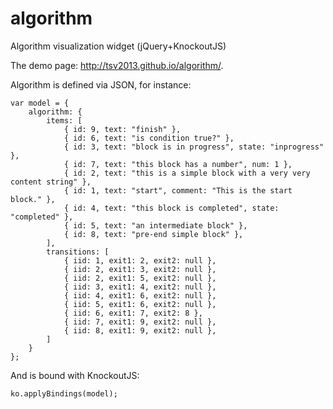 # algorithm
Algorithm visualization widget (jQuery+KnockoutJS)

The demo page: http://tsv2013.github.io/algorithm/.

Algorithm is defined via JSON, for instance:

    var model = {
        algorithm: {
            items: [
                { id: 9, text: "finish" },
                { id: 6, text: "is condition true?" },
                { id: 3, text: "block is in progress", state: "inprogress" },
                { id: 7, text: "this block has a number", num: 1 },
                { id: 2, text: "this is a simple block with a very very content string" },
                { id: 1, text: "start", comment: "This is the start block." },
                { id: 4, text: "this block is completed", state: "completed" },
                { id: 5, text: "an intermediate block" },
                { id: 8, text: "pre-end simple block" },
            ],
            transitions: [
                { iid: 1, exit1: 2, exit2: null },
                { iid: 2, exit1: 3, exit2: null },
                { iid: 2, exit1: 5, exit2: null },
                { iid: 3, exit1: 4, exit2: null },
                { iid: 4, exit1: 6, exit2: null },
                { iid: 5, exit1: 6, exit2: null },
                { iid: 6, exit1: 7, exit2: 8 },
                { iid: 7, exit1: 9, exit2: null },
                { iid: 8, exit1: 9, exit2: null },
            ]
        }
    };

And is bound with KnockoutJS:

    ko.applyBindings(model);

